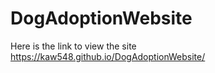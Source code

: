 # DogAdoptionWebsite
Here is the link to view the site https://kaw548.github.io/DogAdoptionWebsite/

